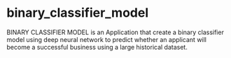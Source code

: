 # binary_classifier_model
BINARY CLASSIFIER MODEL is an Application that create a binary classifier model using deep neural network to predict whether an applicant will become a successful business using a large historical dataset.
